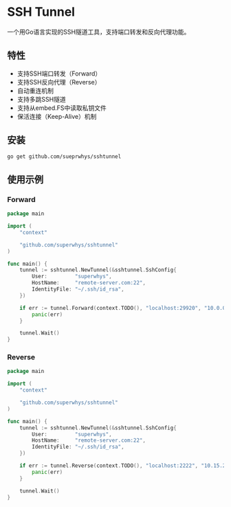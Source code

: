# SSH Tunnel
一个用Go语言实现的SSH隧道工具，支持端口转发和反向代理功能。

## 特性
- 支持SSH端口转发（Forward）
- 支持SSH反向代理（Reverse）
- 自动重连机制
- 支持多跳SSH隧道
- 支持从embed.FS中读取私钥文件
- 保活连接（Keep-Alive）机制

## 安装 
```bash
go get github.com/sueprwhys/sshtunnel
```

## 使用示例

### Forward
```go
package main

import (
	"context"

	"github.com/superwhys/sshtunnel"
)

func main() {
	tunnel := sshtunnel.NewTunnel(&sshtunnel.SshConfig{
		User:         "superwhys",
		HostName:     "remote-server.com:22",
		IdentityFile: "~/.ssh/id_rsa",
	})

	if err := tunnel.Forward(context.TODO(), "localhost:29920", "10.0.0.60:80"); err != nil {
		panic(err)
	}

	tunnel.Wait()
}
```

### Reverse

```go
package main

import (
	"context"

	"github.com/superwhys/sshtunnel"
)

func main() {
	tunnel := sshtunnel.NewTunnel(&sshtunnel.SshConfig{
		User:         "superwhys",
		HostName:     "remote-server.com:22",
		IdentityFile: "~/.ssh/id_rsa",
	})

	if err := tunnel.Reverse(context.TODO(), "localhost:2222", "10.15.25.23:22"); err != nil {
		panic(err)
	}

	tunnel.Wait()
}
```
